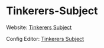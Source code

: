 # Tinkerers-Subject

Website: [Tinkerers Subject](https://myzbai.github.io/Tinkerers-Subject)

Config Editor: [Tinkerers Subject](https://myzbai.github.io/Tinkerers-Subject/public/html/config-editor.html)
